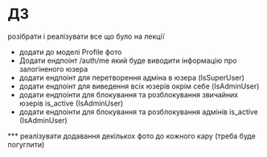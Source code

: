 # ДЗ 
розібрати і реалізувати все що було на лекції

- додати до моделі Profile фото
- Додати ендпоінт /auth/me  який буде виводити інформацію про залогіненого юзера
- додати ендпоінт для перетворення адміна в юзера (IsSuperUser)
- додати ендпоінт для виведення всіх юзерів окрім себе (IsAdminUser)
- додати ендпоінти для блокування та розблокування звичайних юзерів is_active (IsAdminUser)
- додати ендпоінти для блокування та розблокування адмінів is_active (IsAdminUser)

*** реалізувати додавання декількох фото до кожного кару (треба буде погуглити)